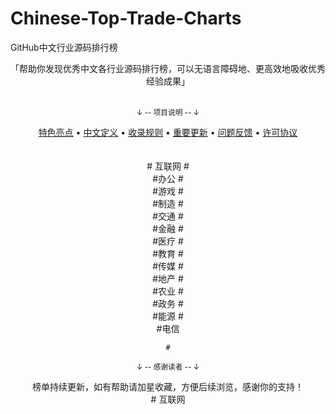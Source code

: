 # Chinese-Top-Trade-Charts
GitHub中文行业源码排行榜



<div align="center">
    「帮助你发现优秀中文各行业源码排行榜，可以无语言障碍地、更高效地吸收优秀经验成果」
</div>

<br />

<div align="center">
    <p><sub>↓ -- 项目说明 -- ↓</sub></p>
    <a href="">特色亮点</a> •
    <a href="">中文定义</a> •
    <a href="">收录规则</a> •
    <a href="">重要更新</a> •
    <a href="">问题反馈</a> •
    <a href="">许可协议</a>
</div>

<br />


<br />

<div align="center">
 <div># 互联网  #
</div>
<div>#办公  #
</div>
<div>#游戏  #
</div>
<div>#制造  #
</div>
<div>#交通  #
</div>
<div>#金融  #
</div>
<div>#医疗  #
</div>
<div>#教育  #
</div>
<div>#传媒  #
</div>
<div>#地产  #
</div>
<div>#农业  #
</div>
<div>#政务  #
</div>
<div>#能源  #
</div>
<div>#电信
    
    #
</div>

<div align="center">
    <p><sub>↓ -- 感谢读者 -- ↓</sub></p>
    榜单持续更新，如有帮助请加星收藏，方便后续浏览，感谢你的支持！
</div>
# 互联网
